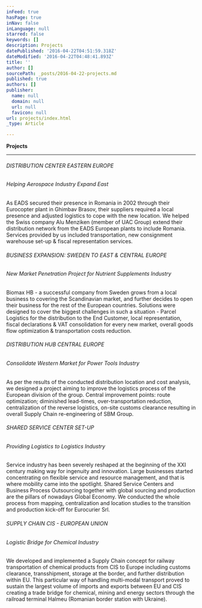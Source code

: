 ```yaml
---
inFeed: true
hasPage: true
inNav: false
inLanguage: null
starred: false
keywords: []
description: Projects
datePublished: '2016-04-22T04:51:59.318Z'
dateModified: '2016-04-22T04:48:41.893Z'
title: ''
author: []
sourcePath: _posts/2016-04-22-projects.md
published: true
authors: []
publisher:
  name: null
  domain: null
  url: null
  favicon: null
url: projects/index.html
_type: Article

---
```

**Projects**

****

###### DISTRIBUTION CENTER EASTERN EUROPE

###### ​Helping Aerospace Industry Expand East

As EADS secured their presence in Romania in 2002 through their Eurocopter plant in Ghimbav Brasov, their suppliers required a local presence and adjusted logistics to cope with the new location. We helped the Swiss company Alu Menziken (member of UAC Group) extend their distribution network from the EADS European plants to include Romania. Services provided by us included transportation, new consignment warehouse set-up & fiscal representation services. 

  
###### BUSINESS EXPANSION: SWEDEN TO EAST & CENTRAL EUROPE

###### New Market Penetration Project for Nutrient Supplements Industry

Biomax HB - a successful company from Sweden grows from a local business to covering the Scandinavian market, and further decides to open their business for the rest of the European countries. Solutions were designed to cover the biggest challenges in such a situation - Parcel Logistics for the distribution to the End Customer, local representation, fiscal declarations & VAT consolidation for every new market, overall goods flow optimization & transportation costs reduction. 

  
###### DISTRIBUTION HUB CENTRAL EUROPE

###### ​Consolidate Western Market for Power Tools Industry

As per the results of the conducted distribution location and cost analysis, we designed a project aiming to improve the logistics process of the European division of the group. Central improvement points: route optimization; diminished lead-times, over-transportation reduction, centralization of the reverse logistics, on-site customs clearance resulting in overall Supply Chain re-engineering of SBM Group.

  
###### SHARED SERVICE CENTER SET-UP

###### Providing Logistics to Logistics Industry

Service industry has been severely reshaped at the beginning of the XXI century making way for ingenuity and innovation. Large businesses started concentrating on flexible service and resource management, and that is where mobility came into the spotlight. Shared Service Centers and Business Process Outsourcing together with global sourcing and production are the pillars of nowadays Global Economy. We conducted the whole process from mapping, centralization and location studies to the transition and production kick-off for Eurocurier Srl.

  
###### SUPPLY CHAIN CIS - EUROPEAN UNION

###### Logistic Bridge for Chemical Industry

We developed and implemented a Supply Chain concept for railway transportation of chemical products from CIS to Europe including customs clearance, transshipment, storage at the border, and further distribution within EU. This particular way of handling multi-modal transport proved to sustain the largest volume of imports and exports between EU and CIS creating a trade bridge for chemical, mining and energy sectors through the railroad terminal Halmeu (Romanian border station with Ukraine).